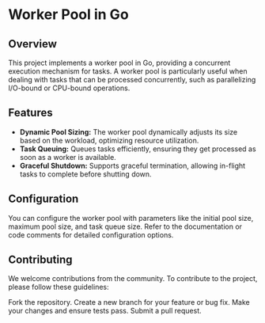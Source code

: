 # Worker Pool in Go

## Overview

This project implements a worker pool in Go, providing a concurrent execution mechanism for tasks. A worker pool is particularly useful when dealing with tasks that can be processed concurrently, such as parallelizing I/O-bound or CPU-bound operations.

## Features

- **Dynamic Pool Sizing:** The worker pool dynamically adjusts its size based on the workload, optimizing resource utilization.
- **Task Queuing:** Queues tasks efficiently, ensuring they get processed as soon as a worker is available.
- **Graceful Shutdown:** Supports graceful termination, allowing in-flight tasks to complete before shutting down.

## Configuration
You can configure the worker pool with parameters like the initial pool size, maximum pool size, and task queue size. Refer to the documentation or code comments for detailed configuration options.

## Contributing
We welcome contributions from the community. To contribute to the project, please follow these guidelines:

Fork the repository.
Create a new branch for your feature or bug fix.
Make your changes and ensure tests pass.
Submit a pull request.

